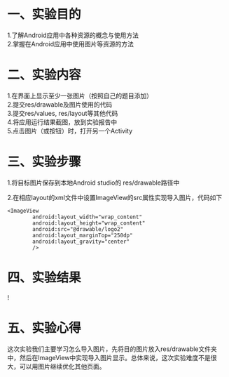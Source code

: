 # 一、实验目的
1.了解Android应用中各种资源的概念与使用方法  
2.掌握在Android应用中使用图片等资源的方法  
# 二、实验内容
1.在界面上显示至少一张图片（按照自己的题目添加）  
2.提交res/drawable及图片使用的代码  
3.提交res/values, res/layout等其他代码  
4.将应用运行结果截图，放到实验报告中  
5.点击图片（或按钮）时，打开另一个Activity
# 三、实验步骤
1.将目标图片保存到本地Android studio的 res/drawable路径中  

2.在相应layout的xml文件中设置ImageView的src属性实现导入图片，代码如下

```
<ImageView
        android:layout_width="wrap_content"
        android:layout_height="wrap_content"
        android:src="@drawable/logo2"
        android:layout_marginTop="250dp"
        android:layout_gravity="center"
        />
```    
# 四、实验结果
!

# 五、实验心得
这次实验我们主要学习怎么导入图片，先将目的图片放入res/drawable文件夹中，然后在ImageView中实现导入图片显示。总体来说，这次实验难度不是很大，可以用图片继续优化其他页面。

